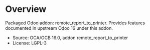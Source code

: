 # Overview

Packaged Odoo addon: remote_report_to_printer. Provides features documented in upstream Odoo 16 under this addon.

- Source: OCA/OCB 16.0, addon remote_report_to_printer
- License: LGPL-3
